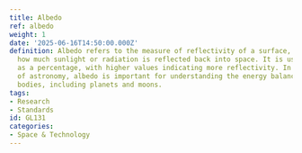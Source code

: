 ```yaml
---
title: Albedo
ref: albedo
weight: 1
date: '2025-06-16T14:50:00.000Z'
definition: Albedo refers to the measure of reflectivity of a surface, specifically
  how much sunlight or radiation is reflected back into space. It is usually expressed
  as a percentage, with higher values indicating more reflectivity. In the context
  of astronomy, albedo is important for understanding the energy balance of celestial
  bodies, including planets and moons.
tags:
- Research
- Standards
id: GL131
categories:
- Space & Technology
---
```


